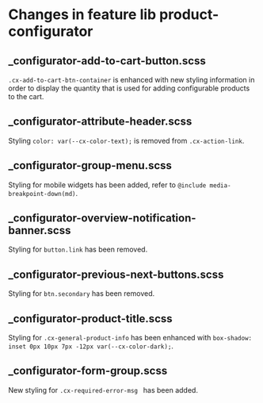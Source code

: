 # Changes in feature lib product-configurator 

## _configurator-add-to-cart-button.scss

`.cx-add-to-cart-btn-container` is enhanced with new styling information in order to display the quantity that
is used for adding configurable products to the cart.

## _configurator-attribute-header.scss

Styling `color: var(--cx-color-text);` is removed from `.cx-action-link`.

## _configurator-group-menu.scss

Styling for mobile widgets has been added, refer to `@include media-breakpoint-down(md)`.

## _configurator-overview-notification-banner.scss

Styling for `button.link` has been removed.

## _configurator-previous-next-buttons.scss

Styling for `btn.secondary` has been removed.

## _configurator-product-title.scss

Styling for `.cx-general-product-info` has been enhanced with `box-shadow: inset 0px 10px 7px -12px var(--cx-color-dark);`.

## _configurator-form-group.scss

New styling for `.cx-required-error-msg ` has been added.


